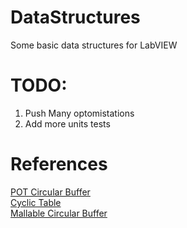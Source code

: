 # DataStructures
Some basic data structures for LabVIEW  
# TODO:
1. Push Many optomistations
1. Add more units tests


# References
[POT Circular Buffer](https://www.kernel.org/doc/Documentation/circular-buffers.txt)  
[Cyclic Table](https://www.vipm.io/package/drjdpowell_lib_cyclic_table_probes/)  
[Mallable Circular Buffer](https://www.vipm.io/package/jdp_science_malleable_buffer/)

